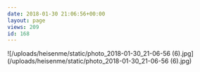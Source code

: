 ```yaml
---
date: 2018-01-30 21:06:56+00:00
layout: page
views: 209
id: 168
---
```




![/uploads/heisenme/static/photo_2018-01-30_21-06-56 (6).jpg](/uploads/heisenme/static/photo_2018-01-30_21-06-56 (6).jpg)
